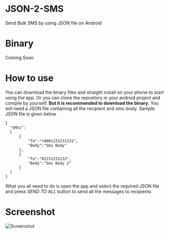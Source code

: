 # JSON-2-SMS
Send Bulk SMS by using JSON file on Android

# Binary
Coming Soon

# How to use
You can download the binary files and straight install on your phone to start using the app. Or you can clone the repository in your android project and compile by yourself. **But it is recommended to download the binary.**
You will need a JSON file containing all the recipient and sms-body. Sample JSON file is given below
```
{
  "SMSs":
  [
      {
          "To":"+8801231231231",
          "Body":"Sms Body"
      },
      {
          "To":"01231231232",
          "Body":"Sms Body 2"
      }
  ]
}
```
What you all need to do is open the app and select the required JSON file and press *SEND TO ALL* button to send all the messages to recipients
# Screenshot
![Screenshot](https://rifat-hossain.github.io/images/json2sms.png)
